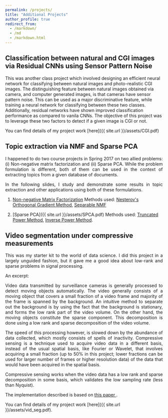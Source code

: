 ```yaml
---
permalink: /projects/
title: "Additional Projects"
author_profile: true
redirect_from: 
  - /markdown/
  - /md
  - /markdown.html
---
```


## Classification between natural and CGI images via Residual CNNs using Sensor Pattern Noise

This was another class project which involved designing an efficient neural network for classifying between natural images and photo-realistic CGI images. The distinguishing feature between natural images obtained via camera, and computer generated images, is that cameras have sensor pattern noise. This can be used as a major discriminative feature, while training a neural network for classifying between these two classes. Additionally, residual networks have shown improved classification performance as compared to vanila CNNs. The objective of this project was to leverage these two factors to detect if a given image is CGI or not. 

You can find details of my project work [here]({{ site.url }}/assets/CGI.pdf)

## Topic extraction via NMF and Sparse PCA

<p style='text-align: justify;'>
I happened to do two course projects in Spring 2017 on two allied problems: (i) Non-negative matrix factorization and (ii) Sparse PCA. While the problem formulation is different, both of them can be used in the context of extracting topics from a given database of documents.</p>

<p style='text-align: justify;'>
In the following slides, I study and demonstrate some results in topic extraction and other applications using both of these formulations. </p>

1. [Non-negative Matrix Factorization](/assets/NMF.pdf)
Methods used: <a target="_blank" href='http://ieeexplore.ieee.org/document/6166359/'>Nesterov's Orthogonal Gradient Method</a>, <a target="_blank" href='https://arxiv.org/pdf/1208.1237.pdf'>Separable NMF</a>

2. [Sparse PCA]({{ site.url }}/assets/SPCA.pdf)
Methods used: <a target="_blank" href='http://www.jmlr.org/papers/volume14/yuan13a/yuan13a.pdf'>Truncated Power Method</a>, <a target="_blank" href='https://arxiv.org/abs/1012.0774'>Inverse Power Method</a>.

## Video segmentation under compressive measurements

<p style='text-align: justify;'>
This was my starter kit to the world of data science. I did this project in a largely unguided fashion, but it gave me a good idea about low-rank and sparse problems in signal processing.</p>

An excerpt:

<p style='text-align: justify;'>
Video data transmitted by surveillance cameras is generally processed to detect
moving objects automatically. The video generally consists of a moving object that covers a small fraction of a video frame and majority of the frame is spanned by the background. An intuitive method to separate out the background is by using the fact that the background is stationary, and forms the low rank part of the video volume. On the other hand, the moving objects constitute the sparse component. This decomposition is done using a low rank and sparse decomposition of the video volume.</p>

<p style='text-align: justify;'>
The speed of this processing however, is slowed down by the abundance of data collected, which mostly consists of spells of inactivity. Compressive sensing is a technique used to acquire video data in a different basis, instead of the usual spatial basis, like Fourier or Wavelet, that involves acquiring a small fraction (up to 50% in this project; lower fractions can be used for larger number of frames or higher resolution data) of the data that would have been acquired in the spatial basis.</p>

<p style='text-align: justify;'>
Compressive sensing works when the video data has a low rank and sparse decomposition in some basis, which validates the low sampling rate (less than Nyquist). </p>

The implementation described is based on <a target="_blank" href='https://arxiv.org/abs/1302.1942'> this paper </a>. 

You can find details of my project work [here]({{ site.url }}/assets/vid_seg.pdf). 


